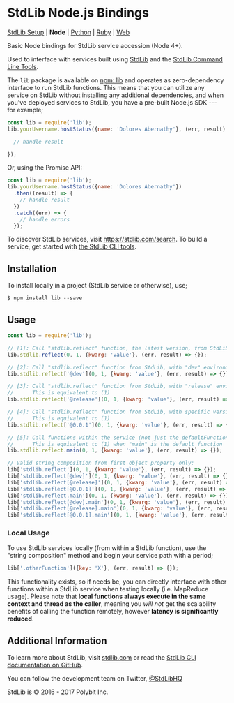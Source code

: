 # StdLib Node.js Bindings

[StdLib Setup](https://github.com/stdlib/lib) |
**Node** |
[Python](https://github.com/stdlib/lib-python) |
[Ruby](https://github.com/stdlib/lib-ruby) |
[Web](https://github.com/stdlib/lib-js)

Basic Node bindings for StdLib service accession (Node 4+).

Used to interface with services built using [StdLib](https://stdlib.com) and
the [StdLib Command Line Tools](https://github.com/stdlib/lib).

The `lib` package is available on [npm: lib](https://npmjs.org/package/lib) and
operates as zero-dependency interface to run StdLib functions. This means that
you can utilize any service on StdLib without installing any additional
dependencies, and when you've deployed services to StdLib, you have a pre-built
Node.js SDK --- for example;

```javascript
const lib = require('lib');
lib.yourUsername.hostStatus({name: 'Dolores Abernathy'}, (err, result) => {

  // handle result

});
```

Or, using the Promise API:

```javascript
const lib = require('lib');
lib.yourUsername.hostStatus({name: 'Dolores Abernathy'})
  .then((result) => {
    // handle result
  })
  .catch((err) => {
    // handle errors
  });
```

To discover StdLib services, visit https://stdlib.com/search. To build a service,
get started with [the StdLib CLI tools](https://github.com/stdlib/lib).

## Installation

To install locally in a project (StdLib service or otherwise), use;

```shell
$ npm install lib --save
```

## Usage

```javascript
const lib = require('lib');

// [1]: Call "stdlib.reflect" function, the latest version, from StdLib
lib.stdlib.reflect(0, 1, {kwarg: 'value'}, (err, result) => {});

// [2]: Call "stdlib.reflect" function from StdLib, with "dev" environment
lib.stdlib.reflect['@dev'](0, 1, {kwarg: 'value'}, (err, result) => {});

// [3]: Call "stdlib.reflect" function from StdLib, with "release" environment
//      This is equivalent to (1)
lib.stdlib.reflect['@release'](0, 1, {kwarg: 'value'}, (err, result) => {});

// [4]: Call "stdlib.reflect" function from StdLib, with specific version
//      This is equivalent to (1)
lib.stdlib.reflect['@0.0.1'](0, 1, {kwarg: 'value'}, (err, result) => {});

// [5]: Call functions within the service (not just the defaultFunction)
//      This is equivalent to (1) when "main" is the default function
lib.stdlib.reflect.main(0, 1, {kwarg: 'value'}, (err, result) => {});

// Valid string composition from first object property only:
lib['stdlib.reflect'](0, 1, {kwarg: 'value'}, (err, result) => {});
lib['stdlib.reflect[@dev]'](0, 1, {kwarg: 'value'}, (err, result) => {});
lib['stdlib.reflect[@release]'](0, 1, {kwarg: 'value'}, (err, result) => {});
lib['stdlib.reflect[@0.0.1]'](0, 1, {kwarg: 'value'}, (err, result) => {});
lib['stdlib.reflect.main'](0, 1, {kwarg: 'value'}, (err, result) => {});
lib['stdlib.reflect[@dev].main'](0, 1, {kwarg: 'value'}, (err, result) => {});
lib['stdlib.reflect[@release].main'](0, 1, {kwarg: 'value'}, (err, result) => {});
lib['stdlib.reflect[@0.0.1].main'](0, 1, {kwarg: 'value'}, (err, result) => {});
```

### Local Usage

To use StdLib services locally (from within a StdLib function), use the
"string composition" method and begin your service path with a period;

```javascript
lib['.otherFunction']({key: 'X'}, (err, result) => {});
```

This functionality exists, so if needs be, you can directly interface with
other functions within a StdLib service when testing locally (i.e. MapReduce
  usage). Please note that **local functions always execute in the same context
  and thread as the caller**, meaning you *will not* get the scalability benefits
  of calling the function remotely, however **latency is significantly reduced**.

## Additional Information

To learn more about StdLib, visit [stdlib.com](https://stdlib.com) or read the
[StdLib CLI documentation on GitHub](https://github.com/stdlib/lib).

You can follow the development team on Twitter, [@StdLibHQ](https://twitter.com/stdlibhq)

StdLib is &copy; 2016 - 2017 Polybit Inc.
